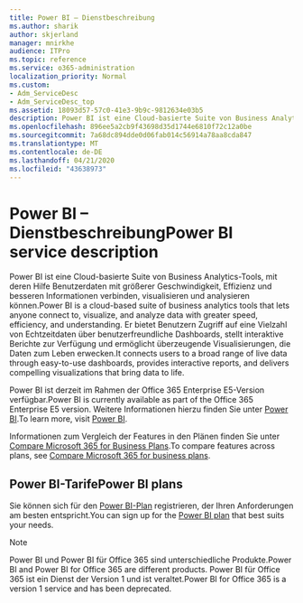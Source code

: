 ```yaml
---
title: Power BI – Dienstbeschreibung
ms.author: sharik
author: skjerland
manager: mnirkhe
audience: ITPro
ms.topic: reference
ms.service: o365-administration
localization_priority: Normal
ms.custom:
- Adm_ServiceDesc
- Adm_ServiceDesc_top
ms.assetid: 18093d57-57c0-41e3-9b9c-9812634e03b5
description: Power BI ist eine Cloud-basierte Suite von Business Analytics-Tools, mit deren Hilfe Benutzerdaten mit größerer Geschwindigkeit, Effizienz und besseren Informationen verbinden, visualisieren und analysieren können. Er bietet Benutzern Zugriff auf eine Vielzahl von Echtzeitdaten über benutzerfreundliche Dashboards, stellt interaktive Berichte zur Verfügung und ermöglicht überzeugende Visualisierungen, die Daten zum Leben erwecken.
ms.openlocfilehash: 896ee5a2cb9f43698d35d1744e6810f72c12a0be
ms.sourcegitcommit: 7a68dc894dde0d06fab014c56914a78aa8cda847
ms.translationtype: MT
ms.contentlocale: de-DE
ms.lasthandoff: 04/21/2020
ms.locfileid: "43638973"
---
```

# <a name="power-bi-service-description"></a><span data-ttu-id="3b9d2-104">Power BI – Dienstbeschreibung</span><span class="sxs-lookup"><span data-stu-id="3b9d2-104">Power BI service description</span></span>

<span data-ttu-id="3b9d2-105">Power BI ist eine Cloud-basierte Suite von Business Analytics-Tools, mit deren Hilfe Benutzerdaten mit größerer Geschwindigkeit, Effizienz und besseren Informationen verbinden, visualisieren und analysieren können.</span><span class="sxs-lookup"><span data-stu-id="3b9d2-105">Power BI is a cloud-based suite of business analytics tools that lets anyone connect to, visualize, and analyze data with greater speed, efficiency, and understanding.</span></span> <span data-ttu-id="3b9d2-106">Er bietet Benutzern Zugriff auf eine Vielzahl von Echtzeitdaten über benutzerfreundliche Dashboards, stellt interaktive Berichte zur Verfügung und ermöglicht überzeugende Visualisierungen, die Daten zum Leben erwecken.</span><span class="sxs-lookup"><span data-stu-id="3b9d2-106">It connects users to a broad range of live data through easy-to-use dashboards, provides interactive reports, and delivers compelling visualizations that bring data to life.</span></span>
  
<span data-ttu-id="3b9d2-107">Power BI ist derzeit im Rahmen der Office 365 Enterprise E5-Version verfügbar.</span><span class="sxs-lookup"><span data-stu-id="3b9d2-107">Power BI is currently available as part of the Office 365 Enterprise E5 version.</span></span> <span data-ttu-id="3b9d2-108">Weitere Informationen hierzu finden Sie unter [Power BI](https://powerbi.microsoft.com/).</span><span class="sxs-lookup"><span data-stu-id="3b9d2-108">To learn more, visit [Power BI](https://powerbi.microsoft.com/).</span></span>
  
<span data-ttu-id="3b9d2-109">Informationen zum Vergleich der Features in den Plänen finden Sie unter [Compare Microsoft 365 for Business Plans](https://go.microsoft.com/fwlink/?LinkID=799177&amp;clcid=0x409).</span><span class="sxs-lookup"><span data-stu-id="3b9d2-109">To compare features across plans, see [Compare Microsoft 365 for business plans](https://go.microsoft.com/fwlink/?LinkID=799177&amp;clcid=0x409).</span></span>
  
## <a name="power-bi-plans"></a><span data-ttu-id="3b9d2-110">Power BI-Tarife</span><span class="sxs-lookup"><span data-stu-id="3b9d2-110">Power BI plans</span></span>

<span data-ttu-id="3b9d2-111">Sie können sich für den [Power BI-Plan](https://go.microsoft.com/fwlink/?LinkID=786854) registrieren, der Ihren Anforderungen am besten entspricht.</span><span class="sxs-lookup"><span data-stu-id="3b9d2-111">You can sign up for the [Power BI plan](https://go.microsoft.com/fwlink/?LinkID=786854) that best suits your needs.</span></span> 
  
> [!NOTE]
> <span data-ttu-id="3b9d2-112">Power BI und Power BI für Office 365 sind unterschiedliche Produkte.</span><span class="sxs-lookup"><span data-stu-id="3b9d2-112">Power BI and Power BI for Office 365 are different products.</span></span> <span data-ttu-id="3b9d2-113">Power BI für Office 365 ist ein Dienst der Version 1 und ist veraltet.</span><span class="sxs-lookup"><span data-stu-id="3b9d2-113">Power BI for Office 365 is a version 1 service and has been deprecated.</span></span> 
  